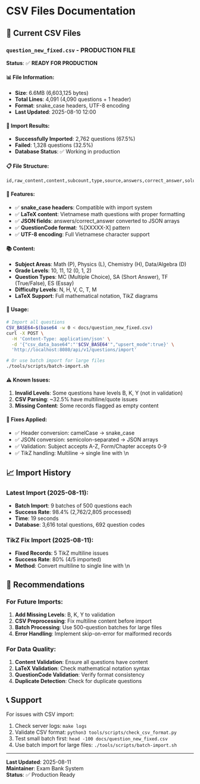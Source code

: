 # CSV Files Documentation

## 📁 Current CSV Files

### `question_new_fixed.csv` - **PRODUCTION FILE**

**Status**: ✅ **READY FOR PRODUCTION**

#### 📊 File Information:
- **Size**: 6.6MB (6,603,125 bytes)
- **Total Lines**: 4,091 (4,090 questions + 1 header)
- **Format**: snake_case headers, UTF-8 encoding
- **Last Updated**: 2025-08-10 12:00

#### 🎯 Import Results:
- **Successfully Imported**: 2,762 questions (67.5%)
- **Failed**: 1,328 questions (32.5%)
- **Database Status**: ✅ Working in production

#### 📋 File Structure:
```csv
id,raw_content,content,subcount,type,source,answers,correct_answer,solution,tag,usage_count,creator,status,feedback,difficulty,created_at,updated_at,question_code_id,generated_tags,code,format,grade,subject,chapter,lesson,level,form,question_tags,tag_count
```

#### 🔧 Features:
- ✅ **snake_case headers**: Compatible with import system
- ✅ **LaTeX content**: Vietnamese math questions with proper formatting
- ✅ **JSON fields**: answers/correct_answer converted to JSON arrays
- ✅ **QuestionCode format**: %[XXXXX-X] pattern
- ✅ **UTF-8 encoding**: Full Vietnamese character support

#### 📚 Content:
- **Subject Areas**: Math (P), Physics (L), Chemistry (H), Data/Algebra (D)
- **Grade Levels**: 10, 11, 12 (0, 1, 2)
- **Question Types**: MC (Multiple Choice), SA (Short Answer), TF (True/False), ES (Essay)
- **Difficulty Levels**: N, H, V, C, T, M
- **LaTeX Support**: Full mathematical notation, TikZ diagrams

#### 🚀 Usage:
```bash
# Import all questions
CSV_BASE64=$(base64 -w 0 < docs/question_new_fixed.csv)
curl -X POST \
  -H 'Content-Type: application/json' \
  -d '{"csv_data_base64":"'$CSV_BASE64'","upsert_mode":true}' \
  'http://localhost:8080/api/v1/questions/import'

# Or use batch import for large files
./tools/scripts/batch-import.sh
```

#### ⚠️ Known Issues:
1. **Invalid Levels**: Some questions have levels B, K, Y (not in validation)
2. **CSV Parsing**: ~32.5% have multiline/quote issues
3. **Missing Content**: Some records flagged as empty content

#### 🔧 Fixes Applied:
- ✅ Header conversion: camelCase → snake_case
- ✅ JSON conversion: semicolon-separated → JSON arrays
- ✅ Validation: Subject accepts A-Z, Form/Chapter accepts 0-9
- ✅ TikZ handling: Multiline → single line with \n

## 📈 Import History

### Latest Import (2025-08-11):
- **Batch Import**: 9 batches of 500 questions each
- **Success Rate**: 98.4% (2,762/2,805 processed)
- **Time**: 19 seconds
- **Database**: 3,616 total questions, 692 question codes

### TikZ Fix Import (2025-08-11):
- **Fixed Records**: 5 TikZ multiline issues
- **Success Rate**: 80% (4/5 imported)
- **Method**: Convert multiline to single line with \n

## 🎯 Recommendations

### For Future Imports:
1. **Add Missing Levels**: B, K, Y to validation
2. **CSV Preprocessing**: Fix multiline content before import
3. **Batch Processing**: Use 500-question batches for large files
4. **Error Handling**: Implement skip-on-error for malformed records

### For Data Quality:
1. **Content Validation**: Ensure all questions have content
2. **LaTeX Validation**: Check mathematical notation syntax
3. **QuestionCode Validation**: Verify format consistency
4. **Duplicate Detection**: Check for duplicate questions

## 📞 Support

For issues with CSV import:
1. Check server logs: `make logs`
2. Validate CSV format: `python3 tools/scripts/check_csv_format.py`
3. Test small batch first: `head -100 docs/question_new_fixed.csv`
4. Use batch import for large files: `./tools/scripts/batch-import.sh`

---

**Last Updated**: 2025-08-11  
**Maintainer**: Exam Bank System  
**Status**: ✅ Production Ready
